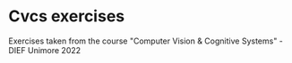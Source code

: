 # Cvcs exercises

Exercises taken from the course "Computer Vision & Cognitive Systems" - DIEF Unimore 2022
